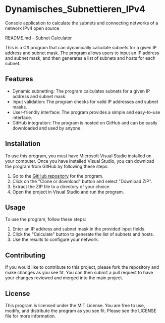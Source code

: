 # Dynamisches_Subnettieren_IPv4
Console application to calculate the subnets and connecting networks of a network IPv4 open source

README.md - Subnet Calculator

This is a C# program that can dynamically calculate subnets for a given IP address and subnet mask. The program allows users to input an IP address and subnet mask, and then generates a list of subnets and hosts for each subnet.

## Features

- Dynamic subnetting: The program calculates subnets for a given IP address and subnet mask.
- Input validation: The program checks for valid IP addresses and subnet masks.
- User-friendly interface: The program provides a simple and easy-to-use interface.
- GitHub integration: The program is hosted on GitHub and can be easily downloaded and used by anyone.

## Installation

To use this program, you must have Microsoft Visual Studio installed on your computer. Once you have installed Visual Studio, you can download the program from GitHub by following these steps:

1. Go to the [GitHub repository](https://github.com/yourusername/subnet-calculator) for the program.
2. Click on the "Clone or download" button and select "Download ZIP".
3. Extract the ZIP file to a directory of your choice.
4. Open the project in Visual Studio and run the program.

## Usage

To use the program, follow these steps:

1. Enter an IP address and subnet mask in the provided input fields.
2. Click the "Calculate" button to generate the list of subnets and hosts.
3. Use the results to configure your network.

## Contributing

If you would like to contribute to this project, please fork the repository and make changes as you see fit. You can then submit a pull request to have your changes reviewed and merged into the main project.

## License

This program is licensed under the MIT License. You are free to use, modify, and distribute the program as you see fit. Please see the LICENSE file for more information.
